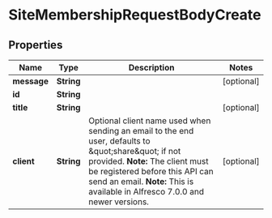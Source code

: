 
# SiteMembershipRequestBodyCreate

## Properties
Name | Type | Description | Notes
------------ | ------------- | ------------- | -------------
**message** | **String** |  |  [optional]
**id** | **String** |  | 
**title** | **String** |  |  [optional]
**client** | **String** | Optional client name used when sending an email to the end user, defaults to \&quot;share\&quot; if not provided. **Note:** The client must be registered before this API can send an email. **Note:** This is available in Alfresco 7.0.0 and newer versions.  |  [optional]



